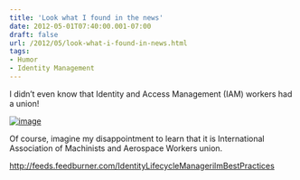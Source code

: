 ```yaml
---
title: 'Look what I found in the news'
date: 2012-05-01T07:40:00.001-07:00
draft: false
url: /2012/05/look-what-i-found-in-news.html
tags: 
- Humor
- Identity Management
---
```


I didn’t even know that Identity and Access Management (IAM) workers had a union!

[![image](http://www.ilmbestpractices.com/blog/uploaded_images/Look-what-I-found-in-the-news_6B6D/image_thumb.png "image")](http://www.ilmbestpractices.com/blog/uploaded_images/Look-what-I-found-in-the-news_6B6D/image.png)

Of course, imagine my disappointment to learn that it is International Association of Machinists and Aerospace Workers union.

http://feeds.feedburner.com/IdentityLifecycleManagerilmBestPractices